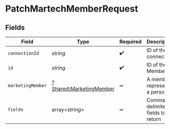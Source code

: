 # PatchMartechMemberRequest


## Fields

| Field                                                             | Type                                                              | Required                                                          | Description                                                       |
| ----------------------------------------------------------------- | ----------------------------------------------------------------- | ----------------------------------------------------------------- | ----------------------------------------------------------------- |
| `connectionId`                                                    | *string*                                                          | :heavy_check_mark:                                                | ID of the connection                                              |
| `id`                                                              | *string*                                                          | :heavy_check_mark:                                                | ID of the Member                                                  |
| `marketingMember`                                                 | [?Shared\MarketingMember](../../Models/Shared/MarketingMember.md) | :heavy_minus_sign:                                                | A member represents a person                                      |
| `fields`                                                          | array<*string*>                                                   | :heavy_minus_sign:                                                | Comma-delimited fields to return                                  |